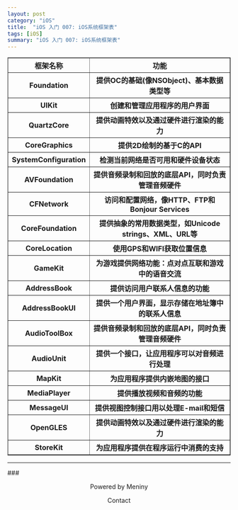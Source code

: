 ```yaml
---
layout: post
category: "iOS"
title:  "iOS 入门 007: iOS系统框架表"
tags: [iOS]
summary: "iOS 入门 007: iOS系统框架表"
---
```

<table border="1" class="table table-bordered table-striped table-condensed">
<tr>
<th>框架名称</th>
<th>功能</th>
</tr>
<tr>
<th>Foundation</th>
<th>提供OC的基础(像NSObject)、基本数据类型等</th>
</tr>
<tr>
<th>UIKit</th>
<th>创建和管理应用程序的用户界面</th>
</tr>
<tr>
<th>QuartzCore</th>
<th>提供动画特效以及通过硬件进行渲染的能力</th>
</tr>
<tr>
<th>CoreGraphics</th>
<th>提供2D绘制的基于C的API</th>
</tr>
<tr>
<th>SystemConfiguration</th>
<th>检测当前网络是否可用和硬件设备状态</th>
</tr>
<tr>
<th>AVFoundation</th>
<th>提供音频录制和回放的底层API，同时负责管理音频硬件</th>
</tr>
<tr>
<th>CFNetwork</th>
<th>访问和配置网络，像HTTP、FTP和Bonjour Services</th>
</tr>
<tr>
<th>CoreFoundation</th>
<th>提供抽象的常用数据类型，如Unicode strings、XML、URL等</th>
</tr>
<tr>
<th>CoreLocation</th>
<th>使用GPS和WIFI获取位置信息</th>
</tr>
<tr>
<th>GameKit</th>
<th>为游戏提供网络功能：点对点互联和游戏中的语音交流</th>
</tr>
<tr>
<th>AddressBook</th>
<th>提供访问用户联系人信息的功能</th>
</tr>
<tr>
<th>AddressBookUI</th>
<th>提供一个用户界面，显示存储在地址簿中的联系人信息</th>
</tr>
<tr>
<th>AudioToolBox</th>
<th>提供音频录制和回放的底层API，同时负责管理音频硬件</th>
</tr>
<tr>
<th>AudioUnit</th>
<th>提供一个接口，让应用程序可以对音频进行处理</th>
</tr>
<tr>
<th>MapKit</th>
<th>为应用程序提供内嵌地图的接口</th>
</tr>
<tr>
<th>MediaPlayer</th>
<th>提供播放视频和音频的功能</th>
</tr>
<tr>
<th>MessageUI</th>
<th>提供视图控制接口用以处理E-mail和短信</th>
</tr>
<tr>
<th>OpenGLES</th>
<th>提供动画特效以及通过硬件进行渲染的能力</th>
</tr>
<tr>
<th>StoreKit</th>
<th>为应用程序提供在程序运行中消费的支持</th>
</tr>
</table>

***
###<center>Powered by Meniny</center>
<center>Contact <Meniny@qq.com></center>

